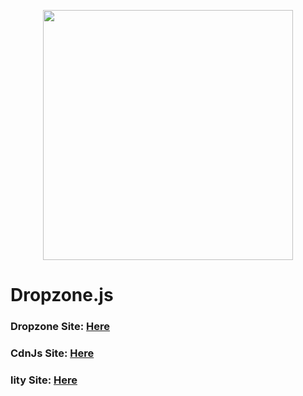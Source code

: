 <p align="center"><a href="https://laravel.com" target="_blank"><img src="https://raw.githubusercontent.com/laravel/art/master/logo-lockup/5%20SVG/2%20CMYK/1%20Full%20Color/laravel-logolockup-cmyk-red.svg" width="400"></a></p>

# Dropzone.js 
### Dropzone Site: [Here](https://www.dropzonejs.com/)
### CdnJs Site: [Here](https://cdnjs.com/libraries/dropzone)
### lity Site: [Here](https://sorgalla.com/lity/)
 


